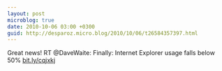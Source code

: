 ```yaml
---
layout: post
microblog: true
date: 2010-10-06 03:00 +0300
guid: http://desparoz.micro.blog/2010/10/06/t26584357397.html
---
```

Great news! RT @DaveWaite: Finally: Internet Explorer usage falls below 50% [bit.ly/cqjxkj](http://bit.ly/cqjxkj)
